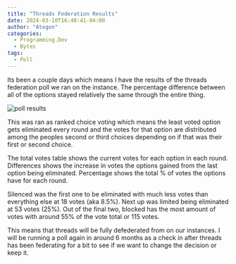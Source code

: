 ```yaml
---
title: "Threads Federation Results"
date: 2024-03-10T16:40:41-04:00
author: "Ategon"
categories:
  - Programming.Dev
  - Bytes
tags:
  - Poll
---
```


Its been a couple days which means I have the results of the threads federation poll we ran on the instance. The percentage difference between all of the options stayed relatively the same through the entire thing.

![poll results](/poll-results.png)

This was ran as ranked choice voting which means the least voted option gets eliminated every round and the votes for that option are distributed among the peoples second or third choices depending on if that was their first or second choice.

The total votes table shows the current votes for each option in each round. Differences shows the increase in votes the options gained from the last option being eliminated. Percentage shows the total % of votes the options have for each round.

Silenced was the first one to be eliminated with much less votes than everything else at 18 votes (aka 8.5%). Next up was limited being eliminated at 53 votes (25%). Out of the final two, blocked has the most amount of votes with around 55% of the vote total or 115 votes.

This means that threads will be fully defederated from on our instances. I will be running a poll again in around 6 months as a check in after threads has been federating for a bit to see if we want to change the decision or keep it.
